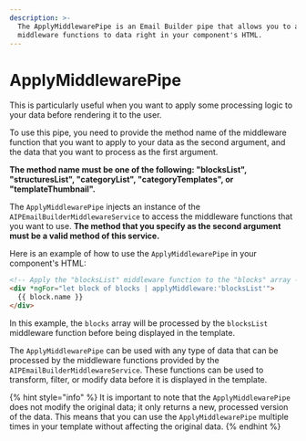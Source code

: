 ```yaml
---
description: >-
  The ApplyMiddlewarePipe is an Email Builder pipe that allows you to apply
  middleware functions to data right in your component's HTML.
---
```


# ApplyMiddlewarePipe

This is particularly useful when you want to apply some processing logic to your data before rendering it to the user.

To use this pipe, you need to provide the method name of the middleware function that you want to apply to your data as the second argument, and the data that you want to process as the first argument.&#x20;

**The method name must be one of the following: "blocksList", "structuresList", "categoryList", "categoryTemplates", or "templateThumbnail".**

The `ApplyMiddlewarePipe` injects an instance of the `AIPEmailBuilderMiddlewareService` to access the middleware functions that you want to use. **The method that you specify as the second argument must be a valid method of this service.**

Here is an example of how to use the `ApplyMiddlewarePipe` in your component's HTML:

```html
<!-- Apply the "blocksList" middleware function to the "blocks" array -->
<div *ngFor="let block of blocks | applyMiddleware:'blocksList'">
  {{ block.name }}
</div>
```

In this example, the `blocks` array will be processed by the `blocksList` middleware function before being displayed in the template.

The `ApplyMiddlewarePipe` can be used with any type of data that can be processed by the middleware functions provided by the `AIPEmailBuilderMiddlewareService`. These functions can be used to transform, filter, or modify data before it is displayed in the template.

{% hint style="info" %}
It is important to note that the `ApplyMiddlewarePipe` does not modify the original data; it only returns a new, processed version of the data. This means that you can use the `ApplyMiddlewarePipe` multiple times in your template without affecting the original data.
{% endhint %}
